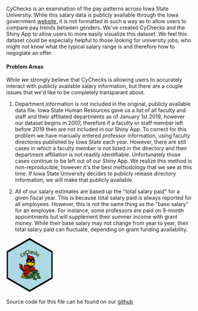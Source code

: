 CyChecks is an examination of the pay patterns across Iowa State
University. While this salary data is publicly available through the
Iowa government
[website](https://data.iowa.gov/State-Finances/State-of-Iowa-Salary-Book/s3p7-wy6w),
it is not formatted in such a way as to allow users to compare pay
trends between genders. We've created CyChecks and the Shiny App to
allow users to more easily visualize this dataset. We feel this dataset
could be especially helpful to those looking for university jobs, who
might not know what the typical salary range is and therefore how to
negogiate an offer.

#### Problem Areas

While we strongly believe that CyChecks is allowing users to accurately
interact with publicly available salary information, but there are a
couple issues that we'd like to be completely transparant about.

1.  Department information is not included in the original, publicly
    available data file. Iowa State Human Resources gave us a list of
    all faculty and staff and their affiliated departments as of January
    1st 2019, however our dataset begins in 2007, therefore if a faculty
    or staff member left before 2019 then are not included in our Shiny
    App. To correct for this problem we have manually entered professor
    information, using faculty directories published by Iowa State each
    year. However, there are still cases in which a faculty member is
    not listed in the directory and their department affiliation is not
    readily identifiable. Unfortunately those cases continue to be left
    out of our Shiny App. We realize this method is non-reproducible,
    however it's the best methodology that we see at this time. If Iowa
    State University decides to publicly release directory information,
    we will make that publicly available.

2.  All of our salary estimates are based up the "total salary paid" for
    a given fiscal year. This is because total salary paid is always
    reported for all employees. However, this is not the same thing as
    the "base salary" for an employee. For instance, some professors are
    paid on 9-month appointments but will supplement their summer income
    with grant money. While their base salary may not change from year
    to year, their total salary paid can fluctuate, depending on grant
    funding availability.

<img src="hexsticker.png" width="25%" height="25%" />

Source code for this file can be found on our
[github](https://github.com/vanichols/CyChecks)
